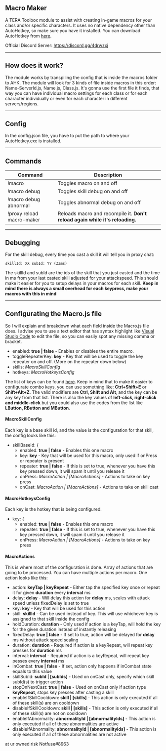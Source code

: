 ## Macro Maker

A TERA Toolbox module to assist with creating in-game macros for your class and/or specific characters. It uses no native dependency other than AutoHotkey, so make sure you have it installed. You can download AutoHotkey from [here](https://www.autohotkey.com/).

Official Discord Server: https://discord.gg/4drwzxj

---

## How does it work?

The module works by transpiling the config that is inside the macros folder to AHK. The module will look for 3 kinds of file inside macros in this order: Name-ServerId.js, Name.js, Class.js. It's gonna use the first file it finds, that way you can have individual macro settings for each class or for each character individually or even for each character in different servers/regions.

---

## Config

In the config.json file, you have to put the path to where your AutoHotkey.exe is installed. 

---

## Commands

| Command                    | Description         |
| -------------------------- |-------------------- |
| !macro                     | Toggles macro on and off |
| !macro debug               | Toggles skill debug on and off |
| !macro debug abnormal      | Toggles abnormal debug on and off |
| !proxy reload macro-maker  | Reloads macro and recompile it. **Don't reload again while it's reloading.** |

---

## Debugging

For the skill debug, every time you cast a skill it will tell you in proxy chat:
```
skillId: XX subId: YY (ZZms)
```
The skillId and subId are the ids of the skill that you just casted and the time in ms from your last casted skill adjusted for your attackspeed. This should make it easier for you to setup delays in your macros for each skill.
**Keep in mind there is always a small overhead for each keypress, make your macros with this in mind**

---

## Configurating the Macro.js file

So I will explain and breakdown what each field inside the Macro.js file does. I advise you to use a text editor that has syntax highlight like [Visual Studio Code](https://code.visualstudio.com/) to edit the file, so you can easily spot any missing comma or bracket.

* enabled: **true | false** - Enables or disables the entire macro.
* toggleRepeaterKey: **key** - Key that will be used to toggle the key repeater on and off. (More on the repeater down below)
* skills: *MacroSkillConfig*
* hotkeys: *MacroHotkeysConfig*

The list of keys can be found [here](https://www.autohotkey.com/docs/KeyList.htm). Keep in mind that to make it easier to configurate combo keys, you can use something like: **Ctrl+Shift+E** or **Shift+Alt+Z**. The valid modifiers are **Ctrl, Shift and Alt**, and the key can be any key from that list. There is also the key values of **left-click, right-click and middle-click** but you could also use the codes from the list like **LButton, RButton and MButton**.

#### MacroSkillConfig

Each key is a base skill id, and the value is the configuration for that skill, the config looks like this:

* skillBaseId: {
    * enabled: **true | false** - Enables this one macro
    * key: **key** - Key that will be used for this macro, only used if onPress or repeater is present
    * repeater: **true | false** - If this is set to true, whenever you have this key pressed down, it will spam it until you release it
    * onPress: *MacroAction | [MacroActions]* - Actions to take on key press
    * onCast: *MacroAction | [MacroActions]* - Actions to take on skill cast

#### MacroHotkeysConfig

Each key is the hotkey that is being configured.

* key: {
    * enabled: **true | false** - Enables this one macro
    * repeater: **true | false** - If this is set to true, whenever you have this key pressed down, it will spam it until you release it
    * onPress: *MacroAction | [MacroActions]* - Actions to take on key press

#### MacroActions

This is where most of the configuration is done.
Array of actions that are going to be processed. You can have multiple actions per macro. One action looks like this:

* action: **keyTap | keyRepeat** - Either tap the specified key once or repeat it for given **duration** every **interval** ms
* delay: **delay** - Will delay this action for **delay** ms, scales with attack speed unless fixedDelay is set to true
* key: **key** - Key that will be used for this action
* skill: **skillId** - Can be used instead of key. This will use whichever key is assigned to that skill inside the config
* holdDuration: **duration** - Only used if action is a keyTap, will hold the key for the given duration instead of instantly releasing
* fixedDelay: **true | false** - If set to true, action will be delayed for **delay** ms without attack speed scaling
* duration: **duration** - Required if action is a keyRepeat, will repeat key presses for **duration** ms
* interval: **interval** - Required if action is a keyRepeat, will repeat key pesses every **interval** ms
* inCombat: **true | false** - If set, action only happens if inCombat state equals to this value
* skillSubId: **subId | [subIds]** - Used on onCast only, specify which skill subId(s) to trigger action
* stopOnNextCast: **true | false** - Used on onCast only if action type **keyRepeat**, stops key presses after casting a skill
* enableIfSkillCooldown: **skill | [skills]** - This action is only executed if all of these skill(s) are on cooldown
* disableIfSkillCooldown: **skill | [skills]** - This action is only executed if all of these skill(s) are not on cooldown
* enableIfAbnormality: **abnormalityId | [abnormalityIds]** - This action is only executed if all of these abnormalities are active
* disableIfAbnormality: **abnormalityId | [abnormalityIds]** - This action is only executed if all of these abnormalities are not active

at ur owned risk Notfuse#8963